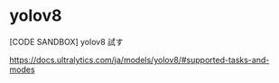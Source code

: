 # yolov8

[CODE SANDBOX] yolov8 試す

https://docs.ultralytics.com/ja/models/yolov8/#supported-tasks-and-modes
